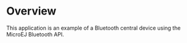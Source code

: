 <!--
	Markdown

	Copyright 2018-2020 MicroEJ Corp. All rights reserved.
	This library is provided in source code for use, modification and test, subject to license terms.
	Any modification of the source code will break MicroEJ Corp. warranties on the whole library.
-->

# Overview
This application is an example of a Bluetooth central device using the MicroEJ Bluetooth API.
